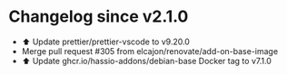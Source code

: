 # Changelog since v2.1.0
- ⬆️ Update prettier/prettier-vscode to v9.20.0 
- Merge pull request #305 from elcajon/renovate/add-on-base-image 
- ⬆️ Update ghcr.io/hassio-addons/debian-base Docker tag to v7.1.0 
